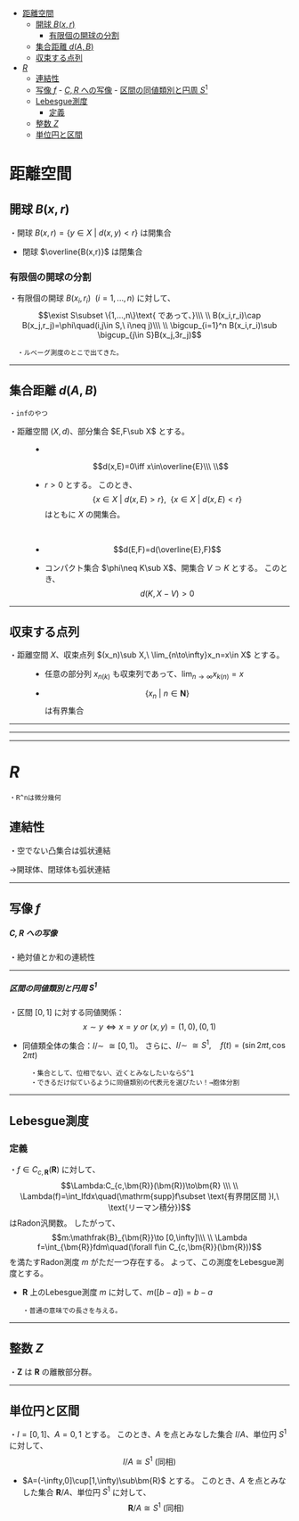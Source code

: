 
- [距離空間](#距離空間)
  - [開球 $B(x,r)$](#開球-bxr)
    - [有限個の開球の分割](#有限個の開球の分割)
  - [集合距離 $d(A,B)$](#集合距離-dab)
  - [収束する点列](#収束する点列)
- [$R$](#r)
  - [連結性](#連結性)
  - [写像 $f$](#写像-f)
        - [$C,R$ への写像](#cr-への写像)
        - [区間の同値類別と円周 $S^1$](#区間の同値類別と円周-s1)
  - [Lebesgue測度](#lebesgue測度)
    - [定義](#定義)
  - [整数 $Z$](#整数-z)
  - [単位円と区間](#単位円と区間)



# 距離空間

## 開球 $B(x,r)$

・開球 $B(x,r)=\{y\in X\ |\ d(x,y)<r\}$ は開集合

- 閉球 $\overline{B(x,r)}$ は閉集合

### 有限個の開球の分割

・有限個の開球 $B(x_i,r_i)\ \ (i=1,...,n)$ に対して、
$$\exist S\subset \{1,...,n\}\text{ であって、}\\\ \\
B(x_i,r_i)\cap B(x_j,r_j)=\phi\quad(i,j\in S,\ i\neq j)\\\ \\
\bigcup_{i=1}^n B(x_i,r_i)\sub \bigcup_{j\in S}B(x_j,3r_j)$$

      ・ルベーグ測度のとこで出てきた。

---

## 集合距離 $d(A,B)$

    ・infのやつ

<dl><dt>

・距離空間 $(X,d)$、部分集合 $E,F\sub X$ とする。

</dt><dd>


- 
$$d(x,E)=0\iff x\in\overline{E}\\\ \\$$

- $r>0$ とする。
このとき、
$$\{x\in X\ |\ d(x,E)>r\},\ \ \{x\in X\ |\ d(x,E)<r\}$$
はともに $X$ の開集合。
<br>

- $$d(E,F)=d(\overline{E},F)$$

- コンパクト集合 $\phi\neq K\sub X$、開集合 $V\supset K$ とする。
このとき、$$d(K,X-V)>0$$


</dd></dl> 


---

## 収束する点列

<dl><dt>

・距離空間 $X$、収束点列 $(x_n)\sub X,\ \lim_{n\to\infty}x_n=x\in X$ とする。

</dt><dd>

- 任意の部分列 $x_{n(k)}$ も収束列であって、$\lim_{n\to\infty}x_{k(n)}=x$

- $$\{x_n\ |\ n\in\bm{N}\}$$ は有界集合

</dd></dl> 



---
---
---
# $R$

    ・R^nは微分幾何

## 連結性

・空でない凸集合は弧状連結

→開球体、閉球体も弧状連結

---

## 写像 $f$

##### $C,R$ への写像

・絶対値とか和の連続性

---

##### 区間の同値類別と円周 $S^1$

・区間 $[0,1]$ に対する同値関係：
$$x\sim y\iff x=y\ or\ (x,y)=(1,0),(0,1)$$

- 同値類全体の集合：$I/\sim\ \cong[0,1)$。
さらに、$I/\sim\ \cong S^1,\quad f(t)=(\sin2\pi t,\cos2\pi t)$

        ・集合として、位相でない、近くとみなしたいならS^1
        ・できるだけ似ているように同値類別の代表元を選びたい！→胞体分割

---

## Lebesgue測度

### 定義

・$f\in C_{c,\bm{R}}(\bm{R})$ に対して、
$$\Lambda:C_{c,\bm{R}}(\bm{R})\to\bm{R} \\\ \\
\Lambda(f)=\int_Ifdx\quad(\mathrm{supp}f\subset \text{有界閉区間 }I,\ \text{リーマン積分})$$はRadon汎関数。
したがって、
$$m:\mathfrak{B}_{\bm{R}}\to [0,\infty]\\\ \\
\Lambda f=\int_{\bm{R}}fdm\quad(\forall f\in C_{c,\bm{R}}(\bm{R}))$$を満たすRadon測度 $m$ がただ一つ存在する。
よって、この測度をLebesgue測度とする。

- $\bm{R}$ 上のLebesgue測度 $m$ に対して、$m([b-a])=b-a$

      ・普通の意味での長さを与える。

---

## 整数 $Z$

・$\bm{Z}$ は $\bm{R}$ の離散部分群。

---

## 単位円と区間

・$I=[0,1]$、$A={0,1}$ とする。
このとき、$A$ を点とみなした集合 $I/A$、単位円 $S^1$ に対して、
$$I/A\cong S^1\ (\text{同相})$$

- $A=(-\infty,0]\cup[1,\infty)\sub\bm{R}$ とする。
このとき、$A$ を点とみなした集合 $\bm{R}/A$、単位円 $S^1$ に対して、
$$\bm{R}/A\cong S^1\ (\text{同相})$$